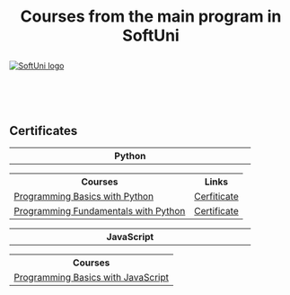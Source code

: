 # <p align="center"> Courses from the main program in SoftUni <p>

<a href="https://softuni.bg/trainings/courses" rel="Courses"> ![SoftUni logo][logo] </a>

[logo]: http://innovationstarterbox.bg/wp-content/uploads/2016/05/Softuni_logo_trasparent.png "Logo Title Text 2"

<br/>
<br/>
<br/>

<h2> Certificates </h2>

<table>
<tr>
    <th width="414px">Python</th>
</tr>
    <table>
        <tr>
            <th>
                Courses
            </th>
            <th>
                Links
            </th>
        </tr>
        <tr>
            <td><a href="https://softuni.bg/trainings/3623/programming-basics-with-python-january-2022">Programming Basics with Python</a></td>
            <td><a href="https://softuni.bg/certificates/details/124592/ece1ce36">Cerfiticate</a></td> 
        </tr>
        <tr>
        <td><a href="https://softuni.bg/trainings/3733/programming-fundamentals-with-python-may-2022">Programming Fundamentals with Python</a></td>
        <td><a href="">Certificate</a></td>
    </table>
    <table>
<tr>
    <th width="414px">JavaScript</th>
</tr>
    <table>
        <tr>
            <th>
                Courses
            </th>
        </tr>
        <tr>
            <td><a href="https://softuni.bg/trainings/3742/programming-basics-with-javascript-april-2022">Programming Basics with JavaScript</a></td>
        </tr>
    </table>
</table>
